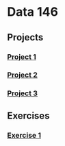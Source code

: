 # Data 146


## Projects

### [Project 1](project1.html)

### [Project 2](project2.html)

### [Project 3](project3.html)

## Exercises

### [Exercise 1](exercise1.html)
